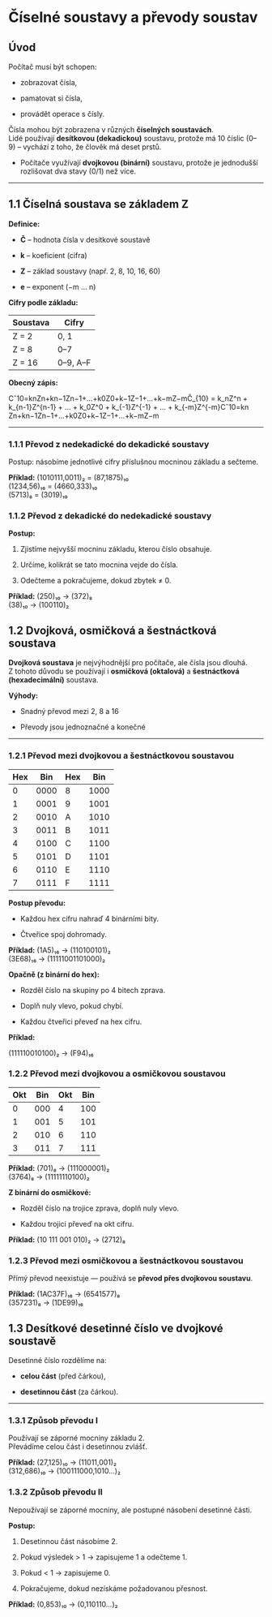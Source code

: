 # Číselné soustavy a převody soustav

## Úvod

Počítač musí být schopen:

- zobrazovat čísla,
    
- pamatovat si čísla,
    
- provádět operace s čísly.
    

Čísla mohou být zobrazena v různých **číselných soustavách**.  
Lidé používají **desítkovou (dekadickou)** soustavu, protože má 10 číslic (0–9) – vychází z toho, že člověk má deset prstů.

- Počítače využívají **dvojkovou (binární)** soustavu, protože je jednodušší rozlišovat dva stavy (0/1) než více.

---

##  1.1 Číselná soustava se základem Z

**Definice:**

- **Č** – hodnota čísla v desítkové soustavě
    
- **k** – koeficient (cifra)
    
- **Z** – základ soustavy (např. 2, 8, 10, 16, 60)
    
- **e** – exponent (−m … n)
    

**Cifry podle základu:**

|Soustava|Cifry|
|---|---|
|Z = 2|0, 1|
|Z = 8|0–7|
|Z = 16|0–9, A–F|

**Obecný zápis:**

Cˇ10=knZn+kn−1Zn−1+...+k0Z0+k−1Z−1+...+k−mZ−mČ_{10} = k_nZ^n + k_{n-1}Z^{n-1} + ... + k_0Z^0 + k_{-1}Z^{-1} + ... + k_{-m}Z^{-m}Cˇ10​=kn​Zn+kn−1​Zn−1+...+k0​Z0+k−1​Z−1+...+k−m​Z−m

---

### 1.1.1 Převod z nedekadické do dekadické soustavy

Postup: násobíme jednotlivé cifry příslušnou mocninou základu a sečteme.

**Příklad:**
(1010111,0011)₂ = (87,1875)₁₀  
(1234,56)₁₆ = (4660,333)₁₀  
(5713)₈ = (3019)₁₀

### 1.1.2 Převod z dekadické do nedekadické soustavy

**Postup:**

1. Zjistíme nejvyšší mocninu základu, kterou číslo obsahuje.
    
2. Určíme, kolikrát se tato mocnina vejde do čísla.
    
3. Odečteme a pokračujeme, dokud zbytek ≠ 0.
    

**Příklad:**
(250)₁₀ → (372)₈  
(38)₁₀ → (100110)₂


## 1.2 Dvojková, osmičková a šestnáctková soustava

**Dvojková soustava** je nejvýhodnější pro počítače, ale čísla jsou dlouhá.  
Z tohoto důvodu se používají i **osmičková (oktalová)** a **šestnáctková (hexadecimální)** soustava.

**Výhody:**

- Snadný převod mezi 2, 8 a 16
    
- Převody jsou jednoznačné a konečné
    

---

### 1.2.1 Převod mezi dvojkovou a šestnáctkovou soustavou

|Hex|Bin|Hex|Bin|
|---|---|---|---|
|0|0000|8|1000|
|1|0001|9|1001|
|2|0010|A|1010|
|3|0011|B|1011|
|4|0100|C|1100|
|5|0101|D|1101|
|6|0110|E|1110|
|7|0111|F|1111|

**Postup převodu:**

- Každou hex cifru nahraď 4 binárními bity.
    
- Čtveřice spoj dohromady.
    

**Příklad:**
(1A5)₁₆ → (110100101)₂  
(3E68)₁₆ → (11111001101000)₂

**Opačně (z binární do hex):**

- Rozděl číslo na skupiny po 4 bitech zprava.
    
- Doplň nuly vlevo, pokud chybí.
    
- Každou čtveřici převeď na hex cifru.

**Příklad:**

(111110010100)₂ → (F94)₁₆

### 1.2.2 Převod mezi dvojkovou a osmičkovou soustavou

|Okt|Bin|Okt|Bin|
|---|---|---|---|
|0|000|4|100|
|1|001|5|101|
|2|010|6|110|
|3|011|7|111|

**Příklad:**
(701)₈ → (111000001)₂  
(3764)₈ → (11111110100)₂

**Z binární do osmičkové:**

- Rozděl číslo na trojice zprava, doplň nuly vlevo.
    
- Každou trojici převeď na okt cifru.
    

**Příklad:**
(10 111 001 010)₂ → (2712)₈

### 1.2.3 Převod mezi osmičkovou a šestnáctkovou soustavou

Přímý převod neexistuje — používá se **převod přes dvojkovou soustavu**.

**Příklad:**
(1AC37F)₁₆ → (6541577)₈  
(357231)₈ → (1DE99)₁₆

## 1.3 Desítkové desetinné číslo ve dvojkové soustavě

Desetinné číslo rozdělíme na:

- **celou část** (před čárkou),
    
- **desetinnou část** (za čárkou).
    

---

### 1.3.1 Způsob převodu I

Používají se záporné mocniny základu 2.  
Převádíme celou část i desetinnou zvlášť.

**Příklad:**
(27,125)₁₀ → (11011,001)₂  
(312,686)₁₀ → (100111000,1010...)₂

### 1.3.2 Způsob převodu II

Nepoužívají se záporné mocniny, ale postupné násobení desetinné části.

**Postup:**

1. Desetinnou část násobíme 2.
    
2. Pokud výsledek > 1 → zapisujeme 1 a odečteme 1.
    
3. Pokud < 1 → zapisujeme 0.
    
4. Pokračujeme, dokud nezískáme požadovanou přesnost.
    

**Příklad:**
(0,853)₁₀ → (0,110110...)₂
